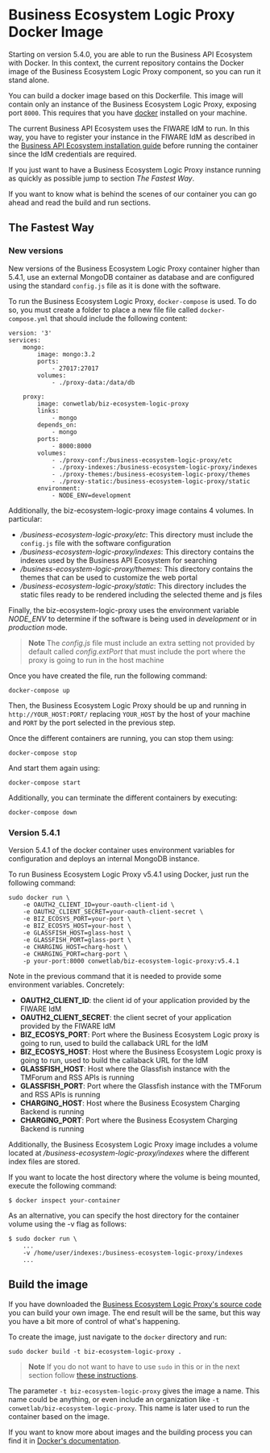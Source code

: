 # Business Ecosystem Logic Proxy Docker Image

Starting on version 5.4.0, you are able to run the Business API Ecosystem with Docker. In this context, the current repository contains the Docker image of the Business Ecosystem Logic Proxy component, so you can run it stand alone.

You can build a docker image based on this Dockerfile. This image will contain only an instance of the Business Ecosystem Logic Proxy, exposing port `8000`. This requires that you have [docker](https://docs.docker.com/installation/) installed on your machine.

The current Business API Ecosystem uses the FIWARE IdM to run. In this way, you have to register your instance in the FIWARE IdM as described in the [Business API Ecosystem installation guide](http://business-api-ecosystem.readthedocs.io/en/latest/installation-administration-guide.html#configuring-the-logic-proxy) before running the container since the IdM credentials are required.

If you just want to have a Business Ecosystem Logic Proxy instance running as quickly as possible jump to section *The Fastest Way*.

If you want to know what is behind the scenes of our container you can go ahead and read the build and run sections.

## The Fastest Way

### New versions

New versions of the Business Ecosystem Logic Proxy container higher than 5.4.1, use an external MongoDB container as database and are
configured using the standard `config.js` file as it is done with the software.

To run the Business Ecosystem Logic Proxy, `docker-compose` is used. To do so, you must create a folder to place a
new file file called `docker-compose.yml` that should include the following content:

```
version: '3'
services:
    mongo:
        image: mongo:3.2
        ports:
            - 27017:27017
        volumes:
            - ./proxy-data:/data/db

    proxy:
        image: conwetlab/biz-ecosystem-logic-proxy
        links:
            - mongo
        depends_on:
            - mongo
        ports:
            - 8000:8000
        volumes:
            - ./proxy-conf:/business-ecosystem-logic-proxy/etc
            - ./proxy-indexes:/business-ecosystem-logic-proxy/indexes
            - ./proxy-themes:/business-ecosystem-logic-proxy/themes
            - ./proxy-static:/business-ecosystem-logic-proxy/static
        environment:
            - NODE_ENV=development
```


Additionally, the biz-ecosystem-logic-proxy image contains 4 volumes. In particular:
* */business-ecosystem-logic-proxy/etc*: This directory must include the `config.js` file with the software configuration
* */business-ecosystem-logic-proxy/indexes*: This directory contains the indexes used by the Business API Ecosystem for searching
* */business-ecosystem-logic-proxy/themes*: This directory contains the themes that can be used to customize the web portal
* */business-ecosystem-logic-proxy/static*: This directory includes the static files ready to be rendered including the selected theme and js files

Finally, the biz-ecosystem-logic-proxy uses the environment variable *NODE_ENV* to determine if the software is being used
in *development* or in *production* mode. 

> **Note**
> The *config.js* file must include an extra setting not provided by default called *config.extPort* that must include the port where the proxy is going to run in the host machine

Once you have created the file, run the following command:

```
docker-compose up
```

Then, the Business Ecosystem Logic Proxy should be up and running in `http://YOUR_HOST:PORT/` replacing `YOUR_HOST` by the host of your machine and `PORT` by the port selected in the previous step.

Once the different containers are running, you can stop them using:

```
docker-compose stop
```

And start them again using:

```
docker-compose start
```

Additionally, you can terminate the different containers by executing:

```
docker-compose down
```

### Version 5.4.1

Version 5.4.1 of the docker container uses environment variables for configuration and deploys an internal MongoDB instance.

To run Business Ecosystem Logic Proxy v5.4.1 using Docker, just run the following command:

```
sudo docker run \
    -e OAUTH2_CLIENT_ID=your-oauth-client-id \
    -e OAUTH2_CLIENT_SECRET=your-oauth-client-secret \
    -e BIZ_ECOSYS_PORT=your-port \
    -e BIZ_ECOSYS_HOST=your-host \
    -e GLASSFISH_HOST=glass-host \
    -e GLASSFISH_PORT=glass-port \
    -e CHARGING_HOST=charg-host \
    -e CHARGING_PORT=charg-port \
    -p your-port:8000 conwetlab/biz-ecosystem-logic-proxy:v5.4.1
```

Note in the previous command that it is needed to provide some environment variables. Concretely:

* **OAUTH2_CLIENT_ID**: the client id of your application provided  by the FIWARE IdM
* **OAUTH2_CLIENT_SECRET**: the client secret of your application provided  by the FIWARE IdM
* **BIZ_ECOSYS_PORT**: Port where the Business Ecosystem Logic proxy is going to run, used to build the callaback URL for the IdM
* **BIZ_ECOSYS_HOST**: Host where the Business Ecosystem Logic proxy is going to run,  used to build the callaback URL for the IdM
* **GLASSFISH_HOST**: Host where the Glassfish instance with the TMForum and RSS APIs is running
* **GLASSFISH_PORT**: Port where the Glassfish instance with the TMForum and RSS APIs is running
* **CHARGING_HOST**: Host where the Business Ecosystem Charging Backend is running
* **CHARGING_PORT**: Port where the Business Ecosystem Charging Backend is running

Additionally, the Business Ecosystem Logic Proxy image includes a volume located at */business-ecosystem-logic-proxy/indexes* where the different index files are stored.

If you want to locate the host directory where the volume is being mounted, execute the following command:
```
$ docker inspect your-container
```

As an alternative, you can specify the host directory for the container volume using the -v flag as follows:
```
$ sudo docker run \
    ...
    -v /home/user/indexes:/business-ecosystem-logic-proxy/indexes
    ...
```

## Build the image

If you have downloaded the [Business Ecosystem Logic Proxy's source code](https://github.com/FIWARE-TMForum/business-ecosystem-logic-proxy) you can build your own image. The end result will be the same, but this way you have a bit more of control of what's happening.

To create the image, just navigate to the `docker` directory and run:

    sudo docker build -t biz-ecosystem-logic-proxy .

> **Note**
> If you do not want to have to use `sudo` in this or in the next section follow [these instructions](http://askubuntu.com/questions/477551/how-can-i-use-docker-without-sudo).


The parameter `-t biz-ecosystem-logic-proxy` gives the image a name. This name could be anything, or even include an organization like `-t conwetlab/biz-ecosystem-logic-proxy`. This name is later used to run the container based on the image.

If you want to know more about images and the building process you can find it in [Docker's documentation](https://docs.docker.com/userguide/dockerimages/).

